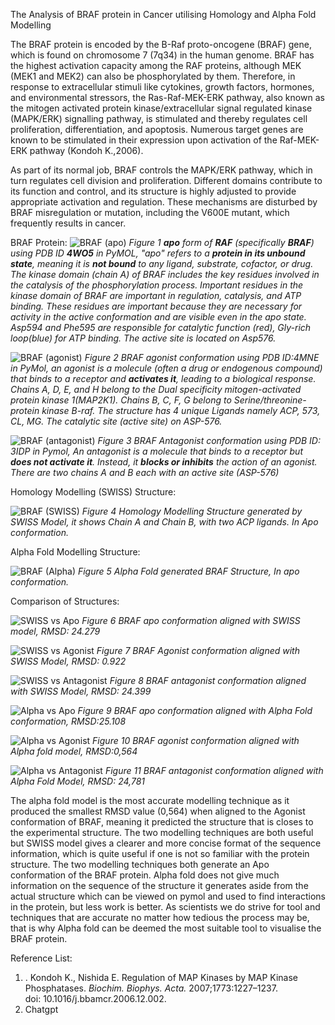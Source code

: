 ﻿The Analysis of BRAF protein in Cancer utilising Homology and Alpha Fold Modelling

The BRAF protein is encoded by the B-Raf proto-oncogene (BRAF) gene, which is found on chromosome 7 (7q34) in the human genome. BRAF has the highest activation capacity among the RAF proteins, although MEK (MEK1 and MEK2) can also be phosphorylated by them. Therefore, in response to extracellular stimuli like cytokines, growth factors, hormones, and environmental stressors, the Ras-Raf-MEK-ERK pathway, also known as the mitogen activated protein kinase/extracellular signal regulated kinase (MAPK/ERK) signalling pathway, is stimulated and thereby regulates cell proliferation, differentiation, and apoptosis. Numerous target genes are known to be stimulated in their expression upon activation of the Raf-MEK-ERK pathway (Kondoh K.,2006). 

As part of its normal job, BRAF controls the MAPK/ERK pathway, which in turn regulates cell division and proliferation. Different domains contribute to its function and control, and its structure is highly adjusted to provide appropriate activation and regulation. These mechanisms are disturbed by BRAF misregulation or mutation, including the V600E mutant, which frequently results in cancer. 

BRAF Protein:
![BRAF (apo)](https://github.com/user-attachments/assets/78fcecb0-2300-46cc-964e-403d5fc45ade)
*Figure 1 **apo** form of **RAF** (specifically **BRAF**) using PDB ID **4WO5** in PyMOL,* *"apo" refers to a **protein in its unbound state**, meaning it is **not bound** to any ligand, substrate, cofactor, or drug.* *The kinase domain (chain A) of BRAF includes the key residues involved in the catalysis of the phosphorylation process. Important residues in the kinase domain of BRAF are important in regulation, catalysis, and ATP binding. These residues are important because they are necessary for activity in the active conformation and are visible even in the apo state. Asp594 and Phe595 are responsible for catalytic function (red), Gly-rich loop(blue) for ATP binding. The active site is located on Asp576.*

![BRAF (agonist)](https://github.com/user-attachments/assets/4391d883-8ca8-4a04-9d00-0ff866393481)
*Figure 2 BRAF agonist conformation using PDB ID:4MNE in PyMol,* *an agonist is a molecule (often a drug or endogenous compound) that binds to a receptor and **activates it**, leading to a biological response. Chains A, D, E, and H belong to the Dual specificity mitogen-activated protein kinase 1(MAP2K1). Chains B, C, F, G belong to Serine/threonine-protein kinase B-raf. The structure has 4 unique Ligands namely ACP, 573, CL, MG. The catalytic site (active site) on ASP-576.*

![BRAF (antagonist)](https://github.com/user-attachments/assets/34d88179-5a2d-40e6-98da-409c856884ef)
*Figure 3 BRAF Antagonist conformation using PDB ID: 3IDP in Pymol,* *An antagonist is a molecule that binds to a receptor but **does not activate it**. Instead, it **blocks or inhibits** the action of an agonist. There are two chains A and B each with an active site (ASP-576)*







Homology Modelling (SWISS) Structure:

![BRAF (SWISS)](https://github.com/user-attachments/assets/9db49d70-9e0f-4cb0-a40e-04494cce488c)
*Figure 4 Homology Modelling Structure generated by SWISS Model, it shows Chain A and Chain B, with two ACP ligands. In Apo conformation.* 

Alpha Fold Modelling Structure:

![BRAF (Alpha)](https://github.com/user-attachments/assets/484905ba-3cc4-4867-b9cf-130ad33b4678)
*Figure 5 Alpha Fold generated BRAF Structure, In apo conformation.* 




Comparison of Structures:

![SWISS vs Apo](https://github.com/user-attachments/assets/7b7cec9c-b256-4114-949b-df6466026fca)
*Figure 6 BRAF apo conformation aligned with SWISS model, RMSD: 24.279*

![SWISS vs Agonist](https://github.com/user-attachments/assets/c4c5dfd0-43d4-4b82-a09e-1f5026265c89)
*Figure 7 BRAF Agonist conformation aligned with SWISS Model, RMSD: 0.922* 

![SWISS vs Antagonist](https://github.com/user-attachments/assets/0820230f-8c7e-408f-818d-938eeb2d224f)
*Figure 8 BRAF antagonist conformation aligned with SWISS Model, RMSD: 24.399*

![Alpha vs Apo](https://github.com/user-attachments/assets/70a9ebaa-7532-44bf-9444-0adf38375570)
*Figure 9 BRAF apo conformation aligned with Alpha Fold conformation, RMSD:25.108*

![Alpha vs Agonist](https://github.com/user-attachments/assets/7f785bfa-f8ab-4b5f-9e63-73873e7c6d38)
*Figure 10 BRAF agonist conformation aligned with Alpha fold model, RMSD:0,564*

![Alpha vs Antagonist](https://github.com/user-attachments/assets/5075df33-91e3-4d8a-be8b-de7d2cc0345d)
*Figure 11 BRAF antagonist conformation aligned with Alpha Fold Model, RMSD: 24,781*

The alpha fold model is the most accurate modelling technique as it produced the smallest RMSD value (0,564) when aligned to the Agonist conformation of BRAF, meaning it predicted the structure that is closes to the experimental structure. The two modelling techniques are both useful but SWISS model gives a clearer and more concise format of the sequence information, which is quite useful if one is not so familiar with the protein structure. The two modelling techniques both generate an Apo conformation of the BRAF protein. Alpha fold does not give much information on the sequence of the structure it generates aside from the actual structure which can be viewed on pymol and used to find interactions in the protein, but less work is better. As scientists we do strive for tool and techniques that are accurate no matter how tedious the process may be, that is why Alpha fold can be deemed the most suitable tool to visualise the BRAF protein.



Reference List:

1. . Kondoh K., Nishida E. Regulation of MAP Kinases by MAP Kinase Phosphatases. *Biochim. Biophys. Acta.* 2007;1773:1227–1237. doi: 10.1016/j.bbamcr.2006.12.002.
1. Chatgpt
